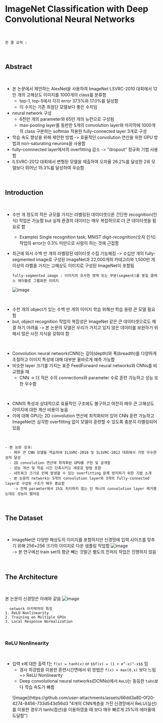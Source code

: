 # ImageNet Classification with Deep Convolutional Neural Networks

<br>

```plaintext
한 줄 요약 : 
```

<br>

## Abstract

<br>

- 본 논문에서 제안하는 AlexNet을 사용하여 ImageNet LSVRC-2010 대회에서 12만 개의 고해상도 이미지를 1000개의 class를 분류함
  - top-1, top-5에서 각각 error 37.5%와 17.0%를 달성함
  - 이 수치는 기존 최첨단 모델보다 좋은 수치임
- neural network 구성
  - 6천만 개의 parameter와 65만 개의 뉴런으로 구성됨
  - max-pooling layer를 동반한 5개의 convolution layer와 마지막에 1000개의 class 구분하는 softmax 적용한 fully-connected layer 3개로 구성
- 학습 속도 향상을 위해 제안한 방법 -> 효율적인 convolution 연산을 위한 GPU 방법과 non-saturating neurons을 사용함
- fully-connnected layer에서의 overfitting 감소 -> "dropout" 정규화 기법 사용함
- ILSVRC-2012 대회에서 변형된 모델을 제출하여 오차율 26.2%를 달성한 2위 모델보다 뛰어난 15.3%를 달성하여 우승함

<br>

## Introduction

<br>

- 수만 개 정도의 작은 규모를 가지는 라벨링된 데이터셋으론 간단한 recognition(인식) 작업은 가능함 but 실제 환경의 데이터는 매우 복잡하므로 더 큰 데이터셋을 필요로 함
  - Example) Single recognition task, MNIST digit-recognition(숫자 인식) 작업의 error는 0.3% 미만으로 사람이 하는 것에 근접함
    
- 최근에 와서 수백 만 개의 라벨링된 데이터셋 수집 가능해짐 -> 수십만 개의 fully-segmented image로 구성된 ImageNet과 22,000개의 카테고리와 1,500만 개 이상의 라벨을 가지는 고해상도 이미지로 구성된 ImageNet이 포함됨<br>
    ```
    fully-segmented image : 이미지의 유사한 영역 또는 부분(segment)를 동일 클레스 레이블로 그룹화한 이미지
    ```
    ![image](https://github.com/user-attachments/assets/907ccbd6-5d80-4c4d-9bd9-8909949bccee)
<br>

- 수천 개의 object가 있는 수백 만 개의 이미지 학습 위해선 학습 용량 큰 모델 필요함
- but, object recognition 작업의 복잡성은 ImageNet 같은 큰 데이터셋으로도 해결 하기 어려움
  -> 본 논문의 모델은 우리가 가지고 있지 않은 데이터를 보완하기 위해서 많은 사전 지식을 갖춰야 함
<br>

- Convolution neural network(CNN)는 깊이(depth)와 폭(breadth)를 다양하게 조절하고 이미지 특성에 대해 대부분 올바르게 예측 가능함
- 비슷한 layer 크기를 가지는 표준 FeedForward neural networks와 CNNs를 비교했을 때
  - CNN -> 더 적은 수의 connections와 parameter 수로 훈련 가능하고 성능 또한 우수함
<br>
  
- CNN의 특성과 상대적으로 효율적인 구조에도 불구하고 여전히 매우 큰 고해상도 이미지에 대한 계산 비용이 높음
- 이에 대해 GPU는 2D convolution 연산에 최적화되어 있어 CNN 훈련 가능하고 ImageNet은 심각한 overfitting 없이 모델이 훈련할 수 있도록 충분히 라벨링되어 있음
<br>

```
- 본 논문 성과:
  - 매우 큰 CNN 모델을 학습하여 ILSVRC-2010 및 ILSVRC-2012 대회에서 가장 우수한 성적 달성
  - 2D convolution 연산에 최적화된 GPU를 구현 및 공개함
  - 성능 개선 및 학습 시간 단축시키는 새로운 방법 포함
  - 네트워크 크기로 인해 발생할 수 있는 overfitting 문제 방지하기 위한 기법 소개
  - 본 논문의 network는 5개의 convolution layer와 3개의 fully-connected layer로 구성된 구조가 매우 중요함
    -> 전체 paramter에서 1%도 차지하지 않는 단 하나의 convolution layer 제거했는데도 성능이 떨어짐
```
<br>

## The Dataset

<br>

- ImageNet은 다양한 해상도의 이미지를 포함하지만 신경망에 입력 사이즈를 맞추기 위해 256×256 크기의 이미지로 다운 샘플링 작업함
  ![image](https://github.com/user-attachments/assets/e83dbfd1-9d81-4901-a0a6-f255bfdeb759)<br>
  -> 본 연구에선 train set의 평균 빼는 것말곤 별도의 전처리 작업은 진행하지 않음

<br>

## The Architecture

<br>

본 논문의 신경망은 아래와 같음
![image](https://github.com/user-attachments/assets/41f28cdb-7537-47f7-9d7f-c9d62e2cc63a)<br>
```
  network 아키텍처의 특징
1. ReLU Nonlinearity
2. Training on Multiple GPUs
3. Local Response Normalization
```

<br>

### ReLU Nonlinearity

<br>

- 입력 x에 대한 출력 f는 `f(x) = tanh(x)` or `$$f(x) = (1 + e^-x)^-x$$` 임
  - 경사 하강법을 이용한 훈련시간면에서 위 방법은 `f(x) = max(0,x)` 보다 느림 => ReLU Nonlinearity
  - Deep convolutional neural networks(DCNNs)에서 `ReLU`는 동등한 `tahn`보다 학습 속도가 빠름
  <br>
  ![image](https://github.com/user-attachments/assets/66dd3a80-0f20-4274-8456-733d543d56d3 "4개의 CNN계층을 가진 신경망에서 ReLU(실선)를 이용한 경우가 tanh(점선)을 이용하였을 때 보다 매우 빠르게 25%의 에러율에 도달함")<br>
  
    
